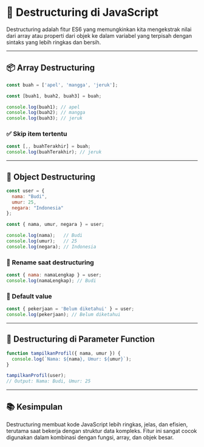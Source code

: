 # 🧩 Destructuring di JavaScript

Destructuring adalah fitur ES6 yang memungkinkan kita mengekstrak nilai dari array atau properti dari objek ke dalam variabel yang terpisah dengan sintaks yang lebih ringkas dan bersih.

---

## 📦 Array Destructuring

```javascript
const buah = ['apel', 'mangga', 'jeruk'];

const [buah1, buah2, buah3] = buah;

console.log(buah1); // apel
console.log(buah2); // mangga
console.log(buah3); // jeruk
````

### ✅ Skip item tertentu

```javascript
const [,, buahTerakhir] = buah;
console.log(buahTerakhir); // jeruk
```

---

## 🧱 Object Destructuring

```javascript
const user = {
  nama: "Budi",
  umur: 25,
  negara: "Indonesia"
};

const { nama, umur, negara } = user;

console.log(nama);   // Budi
console.log(umur);   // 25
console.log(negara); // Indonesia
```

### 🧪 Rename saat destructuring

```javascript
const { nama: namaLengkap } = user;
console.log(namaLengkap); // Budi
```

### 🧪 Default value

```javascript
const { pekerjaan = 'Belum diketahui' } = user;
console.log(pekerjaan); // Belum diketahui
```

---

## 🧠 Destructuring di Parameter Function

```javascript
function tampilkanProfil({ nama, umur }) {
  console.log(`Nama: ${nama}, Umur: ${umur}`);
}

tampilkanProfil(user);
// Output: Nama: Budi, Umur: 25
```

---

## 📚 Kesimpulan

Destructuring membuat kode JavaScript lebih ringkas, jelas, dan efisien, terutama saat bekerja dengan struktur data kompleks. Fitur ini sangat cocok digunakan dalam kombinasi dengan fungsi, array, dan objek besar.